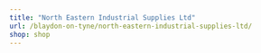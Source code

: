 ```yaml
---
title: "North Eastern Industrial Supplies Ltd"
url: /blaydon-on-tyne/north-eastern-industrial-supplies-ltd/
shop: shop
---
```

